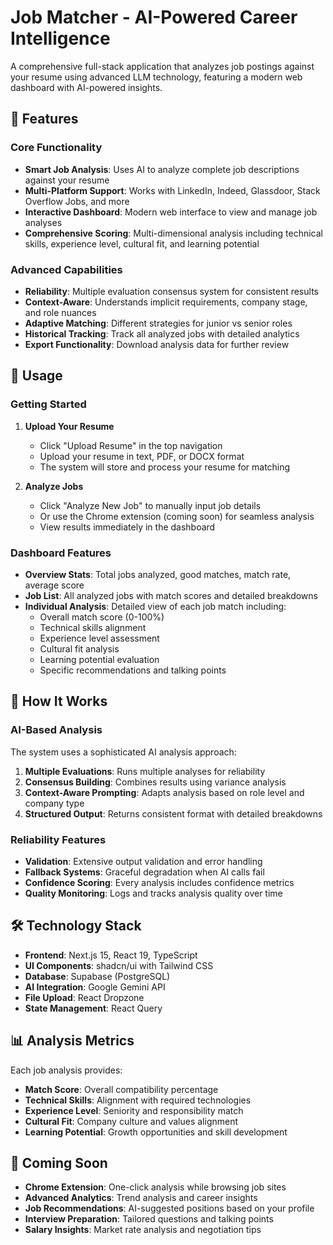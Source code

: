 # Job Matcher - AI-Powered Career Intelligence

A comprehensive full-stack application that analyzes job postings against your resume using advanced LLM technology, featuring a modern web dashboard with AI-powered insights.

## 🚀 Features

### Core Functionality
- **Smart Job Analysis**: Uses AI to analyze complete job descriptions against your resume
- **Multi-Platform Support**: Works with LinkedIn, Indeed, Glassdoor, Stack Overflow Jobs, and more
- **Interactive Dashboard**: Modern web interface to view and manage job analyses
- **Comprehensive Scoring**: Multi-dimensional analysis including technical skills, experience level, cultural fit, and learning potential

### Advanced Capabilities
- **Reliability**: Multiple evaluation consensus system for consistent results
- **Context-Aware**: Understands implicit requirements, company stage, and role nuances
- **Adaptive Matching**: Different strategies for junior vs senior roles
- **Historical Tracking**: Track all analyzed jobs with detailed analytics
- **Export Functionality**: Download analysis data for further review

## 🎯 Usage

### Getting Started

1. **Upload Your Resume**
   - Click "Upload Resume" in the top navigation
   - Upload your resume in text, PDF, or DOCX format
   - The system will store and process your resume for matching

2. **Analyze Jobs**
   - Click "Analyze New Job" to manually input job details
   - Or use the Chrome extension (coming soon) for seamless analysis
   - View results immediately in the dashboard

### Dashboard Features

- **Overview Stats**: Total jobs analyzed, good matches, match rate, average score
- **Job List**: All analyzed jobs with match scores and detailed breakdowns
- **Individual Analysis**: Detailed view of each job match including:
  - Overall match score (0-100%)
  - Technical skills alignment
  - Experience level assessment
  - Cultural fit analysis
  - Learning potential evaluation
  - Specific recommendations and talking points

## 🧠 How It Works

### AI-Based Analysis

The system uses a sophisticated AI analysis approach:

1. **Multiple Evaluations**: Runs multiple analyses for reliability
2. **Consensus Building**: Combines results using variance analysis
3. **Context-Aware Prompting**: Adapts analysis based on role level and company type
4. **Structured Output**: Returns consistent format with detailed breakdowns

### Reliability Features

- **Validation**: Extensive output validation and error handling
- **Fallback Systems**: Graceful degradation when AI calls fail
- **Confidence Scoring**: Every analysis includes confidence metrics
- **Quality Monitoring**: Logs and tracks analysis quality over time

## 🛠 Technology Stack

- **Frontend**: Next.js 15, React 19, TypeScript
- **UI Components**: shadcn/ui with Tailwind CSS
- **Database**: Supabase (PostgreSQL)
- **AI Integration**: Google Gemini API
- **File Upload**: React Dropzone
- **State Management**: React Query

## 📊 Analysis Metrics

Each job analysis provides:

- **Match Score**: Overall compatibility percentage
- **Technical Skills**: Alignment with required technologies
- **Experience Level**: Seniority and responsibility match
- **Cultural Fit**: Company culture and values alignment
- **Learning Potential**: Growth opportunities and skill development

## 🔮 Coming Soon

- **Chrome Extension**: One-click analysis while browsing job sites
- **Advanced Analytics**: Trend analysis and career insights
- **Job Recommendations**: AI-suggested positions based on your profile
- **Interview Preparation**: Tailored questions and talking points
- **Salary Insights**: Market rate analysis and negotiation tips